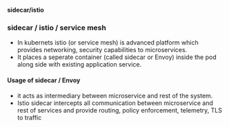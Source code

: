 **sidecar/istio**

### sidecar / istio / service mesh
- In kubernets istio (or service mesh) is advanced platform which provides networking, security capabilities to microservices.
- It places a seperate container (called sidecar or Envoy) inside the pod along side with existing application service.

#### Usage of sidecar / Envoy
- it acts as intermediary between microservice and rest of the system.
- Istio sidecar intercepts all communication between microservice and rest of services and provide routing, policy enforcement, telemetry, TLS to traffic
